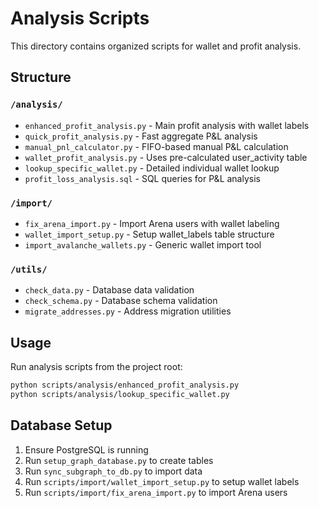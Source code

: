 # Analysis Scripts

This directory contains organized scripts for wallet and profit analysis.

## Structure

### `/analysis/`
- `enhanced_profit_analysis.py` - Main profit analysis with wallet labels
- `quick_profit_analysis.py` - Fast aggregate P&L analysis
- `manual_pnl_calculator.py` - FIFO-based manual P&L calculation
- `wallet_profit_analysis.py` - Uses pre-calculated user_activity table
- `lookup_specific_wallet.py` - Detailed individual wallet lookup
- `profit_loss_analysis.sql` - SQL queries for P&L analysis

### `/import/`
- `fix_arena_import.py` - Import Arena users with wallet labeling
- `wallet_import_setup.py` - Setup wallet_labels table structure
- `import_avalanche_wallets.py` - Generic wallet import tool

### `/utils/`
- `check_data.py` - Database data validation
- `check_schema.py` - Database schema validation
- `migrate_addresses.py` - Address migration utilities

## Usage

Run analysis scripts from the project root:
```bash
python scripts/analysis/enhanced_profit_analysis.py
python scripts/analysis/lookup_specific_wallet.py
```

## Database Setup

1. Ensure PostgreSQL is running
2. Run `setup_graph_database.py` to create tables
3. Run `sync_subgraph_to_db.py` to import data
4. Run `scripts/import/wallet_import_setup.py` to setup wallet labels
5. Run `scripts/import/fix_arena_import.py` to import Arena users
